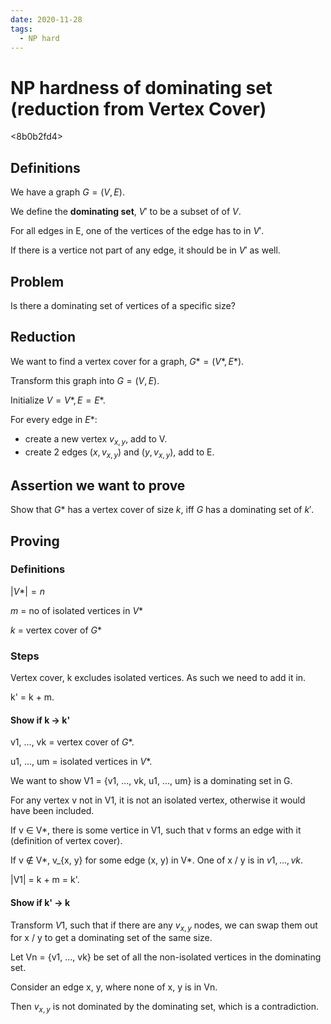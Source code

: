 ```yaml
---
date: 2020-11-28
tags:
  - NP hard
---
```


# NP hardness of dominating set (reduction from Vertex Cover)

<8b0b2fd4>

## Definitions

We have a graph $G = (V, E)$.

We define the **dominating set**, $V'$ to be a subset of of $V$.

For all edges in E, one of the vertices of the edge has to in $V'$.

If there is a vertice not part of any edge, it should be in $V'$ as well.

## Problem

Is there a dominating set of vertices of a specific size?

## Reduction

We want to find a vertex cover for a graph, $G* = (V*, E*)$.

Transform this graph into $G = (V, E)$.

Initialize $V = V*, E = E*$.

For every edge in $E*$:

- create a new vertex $v_{x,y}$, add to V.
- create 2 edges $(x, v_{x, y})$ and $(y, v_{x, y})$, add to E.

## Assertion we want to prove

Show that $G*$ has a vertex cover of size $k$, iff $G$ has a dominating set of $k'$.

## Proving

### Definitions

$|V*| = n$

$m$ = no of isolated vertices in $V*$

$k$ = vertex cover of $G*$

### Steps

Vertex cover, k excludes isolated vertices. As such we need to add it in.

k' = k + m.

#### Show if k -> k'

v1, ..., vk = vertex cover of $G*$.

u1, ..., um = isolated vertices in $V*$.

We want to show V1 = {v1, ..., vk, u1, ..., um} is a dominating set in G.

For any vertex v not in V1, it is not an isolated vertex, otherwise it would have been included.

If v ∈ V*, there is some vertice in V1, such that v forms an edge with it (definition of vertex cover).

If v ∉ V*, v_{x, y} for some edge (x, y) in V*. One of x / y is in ${v1, ..., vk}$.

|V1| = k + m = k'.

#### Show if k' -> k

Transform $V1$, such that if there are any $v_{x, y}$ nodes, we can swap them out for x / y to get a dominating set of the same size.

Let Vn = {v1, ..., vk} be set of all the non-isolated vertices in the dominating set.

Consider an edge x, y, where none of x, y is in Vn.

Then $v_{x, y}$ is not dominated by the dominating set, which is a contradiction.
